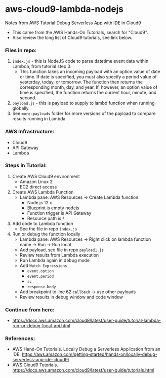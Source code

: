 # aws-cloud9-lambda-nodejs
Notes from AWS Tutorial Debug Serverless App with IDE in Cloud9

* This came from the AWS Hands-On Tutorials, search for "Cloud9".
* Also review the long list of Cloud9 tutorials, see link below.

### Files in repo:
1. `index.js` - this is NodeJS code to parse datetime event data within Lambda, from tutorial step 3.  
    * This function takes an incoming payload with an option value of date or time. If date is specified, you must also specify a period value of yesterday, today, or tomorrow. The function then returns the corresponding month, day, and year. If, however, an option value of time is specified, the function returns the current hour, minute, and second. 
1. `payload.js` - this is payload to supply to lambd function when running globally.  
1. See `more-payloads` folder for more versions of the payload to compare results running in Lambda.

### AWS Infrastructure: 
* Cloud9
* API Gateway
* Lambda

### Steps in Tutorial:
1. Create AWS Cloud9 environment
   * Amazon Linux 2
   * EC2 direct access
1. Create AWS Lambda Function
   * Lambda pane: AWS Resources -> Create Lambda function
      * Node.js 12.x
      * Blueprint is empty nodejs
      * Function trigger is API Gateway
      * Resource path is /
1. Add code to Lambda function
   * See the file in repo `index.js`
1. Run or debug the function locally
   * Lambda pane: AWS Resources -> Right click on lambda function name -> Run -> Run local
   * Add payload, see file in repo `payload1.js`
   * Review results from Lambda execution
   * Run Lambda again in debug mode 
   * Add `Watch Expressions` 
      * `event.option`
      * `event.period`
      * `sc`
      * `response.body`
   * Add breakpoint to line 62 `callback` -> use other payloads
   * Review results in debug window and code window
   
### Continue from here:
* https://docs.aws.amazon.com/cloud9/latest/user-guide/tutorial-lambda-run-or-debug-local-api.html
   

### References:
* AWS Hand-On Tutorials.  Locally Debug a Serverless Application from an IDE.  https://aws.amazon.com/getting-started/hands-on/locally-debug-serverless-app-ide-cloud9/
* AWS Cloud9 Tutorials.  https://docs.aws.amazon.com/cloud9/latest/user-guide/tutorials.html
